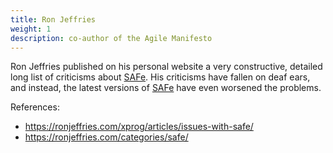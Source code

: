 ```yaml
---
title: Ron Jeffries
weight: 1
description: co-author of the Agile Manifesto
---
```


Ron Jeffries published on his personal website a very constructive, detailed long list of criticisms about [SAFe](https://www.scaledagileframework.com/).
His criticisms have fallen on deaf ears, and instead, the latest versions of [SAFe](https://www.scaledagileframework.com/) have even worsened the problems.

References:
- https://ronjeffries.com/xprog/articles/issues-with-safe/ 
- https://ronjeffries.com/categories/safe/ 